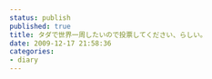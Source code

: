 ```yaml
---
status: publish
published: true
title: タダで世界一周したいので投票してください、らしい。
date: 2009-12-17 21:58:36
categories:
- diary
---
```

<script src="http://user.calamel.jp/buyer/blog_parts/pha22/byr.js" type="text/javascript"></script>

